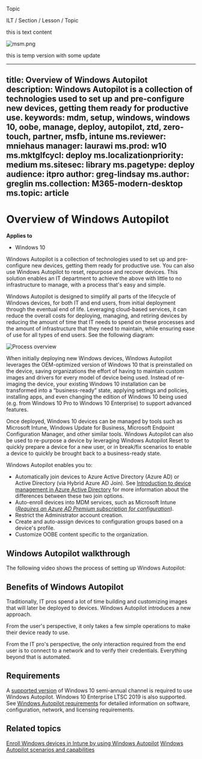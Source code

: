 Topic

ILT / Section / Lesson / Topic

this is text content

![msm.png][]

this is temp version with some update

--------------------

## title: Overview of Windows Autopilot description: Windows Autopilot is a collection of technologies used to set up and pre-configure new devices, getting them ready for productive use. keywords: mdm, setup, windows, windows 10, oobe, manage, deploy, autopilot, ztd, zero-touch, partner, msfb, intune ms.reviewer: mniehaus manager: laurawi ms.prod: w10 ms.mktglfcycl: deploy ms.localizationpriority: medium ms.sitesec: library ms.pagetype: deploy audience: itpro author: greg-lindsay ms.author: greglin ms.collection: M365-modern-desktop ms.topic: article ##

# Overview of Windows Autopilot #

**Applies to**

 *  Windows 10

Windows Autopilot is a collection of technologies used to set up and pre-configure new devices, getting them ready for productive use. You can also use Windows Autopilot to reset, repurpose and recover devices. This solution enables an IT department to achieve the above with little to no infrastructure to manage, with a process that's easy and simple.

Windows Autopilot is designed to simplify all parts of the lifecycle of Windows devices, for both IT and end users, from initial deployment through the eventual end of life. Leveraging cloud-based services, it can reduce the overall costs for deploying, managing, and retiring devices by reducing the amount of time that IT needs to spend on these processes and the amount of infrastructure that they need to maintain, while ensuring ease of use for all types of end users. See the following diagram:

![Process overview][]

When initially deploying new Windows devices, Windows Autopilot leverages the OEM-optimized version of Windows 10 that is preinstalled on the device, saving organizations the effort of having to maintain custom images and drivers for every model of device being used. Instead of re-imaging the device, your existing Windows 10 installation can be transformed into a “business-ready” state, applying settings and policies, installing apps, and even changing the edition of Windows 10 being used (e.g. from Windows 10 Pro to Windows 10 Enterprise) to support advanced features.

Once deployed, Windows 10 devices can be managed by tools such as Microsoft Intune, Windows Update for Business, Microsoft Endpoint Configuration Manager, and other similar tools. Windows Autopilot can also be used to re-purpose a device by leveraging Windows Autopilot Reset to quickly prepare a device for a new user, or in break/fix scenarios to enable a device to quickly be brought back to a business-ready state.

Windows Autopilot enables you to:

 *  Automatically join devices to Azure Active Directory (Azure AD) or Active Directory (via Hybrid Azure AD Join). See [Introduction to device management in Azure Active Directory][] for more information about the differences between these two join options.
 *  Auto-enroll devices into MDM services, such as Microsoft Intune ([*Requires an Azure AD Premium subscription for configuration*][Requires an Azure AD Premium subscription for configuration]).
 *  Restrict the Administrator account creation.
 *  Create and auto-assign devices to configuration groups based on a device's profile.
 *  Customize OOBE content specific to the organization.

## Windows Autopilot walkthrough ##

The following video shows the process of setting up Windows Autopilot:


## Benefits of Windows Autopilot ##

Traditionally, IT pros spend a lot of time building and customizing images that will later be deployed to devices. Windows Autopilot introduces a new approach.

From the user's perspective, it only takes a few simple operations to make their device ready to use.

From the IT pro's perspective, the only interaction required from the end user is to connect to a network and to verify their credentials. Everything beyond that is automated.

## Requirements ##

A [supported version][] of Windows 10 semi-annual channel is required to use Windows Autopilot. Windows 10 Enterprise LTSC 2019 is also supported. See [Windows Autopilot requirements][] for detailed information on software, configuration, network, and licensing requirements.

## Related topics ##

[Enroll Windows devices in Intune by using Windows Autopilot][]
[Windows Autopilot scenarios and capabilities][]


[msm.png]: /content/dam/microsoft-learning/repos/qa/windows-itpro-docs/windows/client-management/images/msm.png
[Process overview]: /content/dam/microsoft-learning/repos/qa/windows-itpro-docs/windows/deployment/windows-autopilot/images/image1.png
[Introduction to device management in Azure Active Directory]: https://docs.microsoft.com/azure/active-directory/device-management-introduction
[Requires an Azure AD Premium subscription for configuration]: https://techcommunity.microsoft.com/t5/Azure-Active-Directory-Identity/Windows-10-Azure-AD-and-Microsoft-Intune-Automatic-MDM/ba-p/244067
[supported version]: https://docs.microsoft.com/windows/release-information/
[Windows Autopilot requirements]: /content/dam/microsoft-learning/repos/qa/windows-itpro-docs/windows/deployment/windows-autopilot/windows-autopilot-requirements.md
[Enroll Windows devices in Intune by using Windows Autopilot]: https://docs.microsoft.com/intune/enrollment-autopilot
[Windows Autopilot scenarios and capabilities]: /content/dam/microsoft-learning/repos/qa/windows-itpro-docs/windows/deployment/windows-autopilot/windows-autopilot-scenarios.md